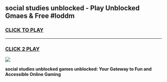 
## social studies unblocked - Play Unblocked Gmaes & Free #loddm
<h3>
<a href="https://news.freeplayer.one?title=social_studies_unblocked&ref=24F">CLICK TO PLAY</a></h3>
<hr>

<h3>
<a href="https://news.freeplayer.one?title=social_studies_unblocked&ref=24F">CLICK 2 PLAY</a>
  
</h3>

<a href="https://news.freeplayer.one?title=social_studies_unblocked&ref=24F/"><img src="https://clearcache.store/games.png"></a>


**social studies unblocked games unblocked: Your Gateway to Fun and Accessible Online Gaming**
